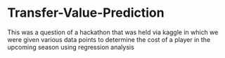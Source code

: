 # Transfer-Value-Prediction
This was a question of a hackathon that was held via kaggle in which we were given various data points to determine the cost of a player in the upcoming season using regression analysis
